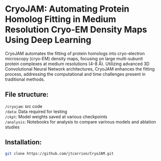 # CryoJAM: Automating Protein Homolog Fitting in Medium Resolution Cryo-EM Density Maps Using Deep Learning

CryoJAM automates the fitting of protein homologs into cryo-electron microscopy (cryo-EM) density maps, focusing on large multi-subunit protein complexes at medium resolutions (4-8 Å). Utilizing advanced 3D Convolutional Neural Network architectures, CryoJAM enhances the fitting process, addressing the computational and time challenges present in traditional methods.

## File structure:
`/cryojam`: src code  
`/data`: Data required for testing  
`/ckpt`: Model weights saved at various checkpoints  
`/analysis`: Notebooks for analysis to compare varirous models and ablation studies  

## Installation:
```sh
git clone https://github.com/jtcarrion/CryoJAM.git
```


